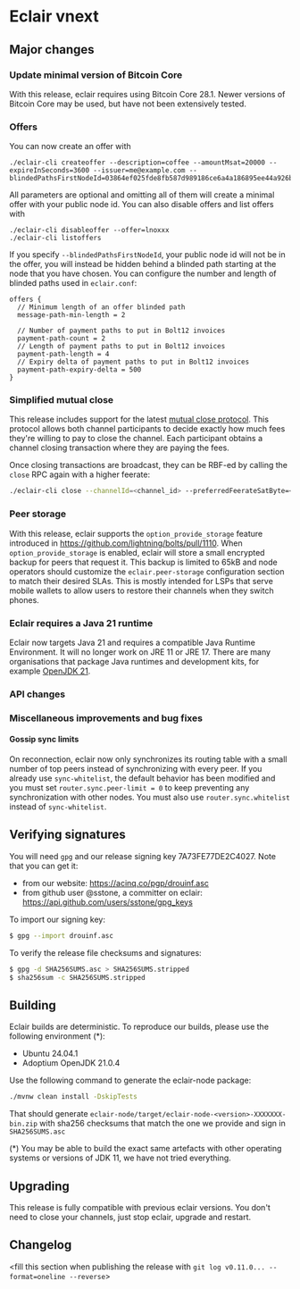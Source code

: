 # Eclair vnext

<insert here a high-level description of the release>

## Major changes

### Update minimal version of Bitcoin Core

With this release, eclair requires using Bitcoin Core 28.1.
Newer versions of Bitcoin Core may be used, but have not been extensively tested.

### Offers

You can now create an offer with

```
./eclair-cli createoffer --description=coffee --amountMsat=20000 --expireInSeconds=3600 --issuer=me@example.com --blindedPathsFirstNodeId=03864ef025fde8fb587d989186ce6a4a186895ee44a926bfc370e2c366597a3f8f
```

All parameters are optional and omitting all of them will create a minimal offer with your public node id.
You can also disable offers and list offers with

```
./eclair-cli disableoffer --offer=lnoxxx
./eclair-cli listoffers
```

If you specify `--blindedPathsFirstNodeId`, your public node id will not be in the offer, you will instead be hidden behind a blinded path starting at the node that you have chosen.
You can configure the number and length of blinded paths used in `eclair.conf`:

```
offers {
  // Minimum length of an offer blinded path
  message-path-min-length = 2

  // Number of payment paths to put in Bolt12 invoices
  payment-path-count = 2
  // Length of payment paths to put in Bolt12 invoices
  payment-path-length = 4
  // Expiry delta of payment paths to put in Bolt12 invoices
  payment-path-expiry-delta = 500
}
```

### Simplified mutual close

This release includes support for the latest [mutual close protocol](https://github.com/lightning/bolts/pull/1205).
This protocol allows both channel participants to decide exactly how much fees they're willing to pay to close the channel.
Each participant obtains a channel closing transaction where they are paying the fees.

Once closing transactions are broadcast, they can be RBF-ed by calling the `close` RPC again with a higher feerate:

```sh
./eclair-cli close --channelId=<channel_id> --preferredFeerateSatByte=<rbf_feerate>
```

### Peer storage

With this release, eclair supports the `option_provide_storage` feature introduced in <https://github.com/lightning/bolts/pull/1110>.
When `option_provide_storage` is enabled, eclair will store a small encrypted backup for peers that request it.
This backup is limited to 65kB and node operators should customize the `eclair.peer-storage` configuration section to match their desired SLAs.
This is mostly intended for LSPs that serve mobile wallets to allow users to restore their channels when they switch phones.

### Eclair requires a  Java 21 runtime

Eclair now targets Java 21 and requires a compatible Java Runtime Environment. It will no longer work on JRE 11 or JRE 17.
There are many organisations that package Java runtimes and development kits, for example [OpenJDK 21](https://adoptium.net/temurin/releases/?package=jdk&version=21).

### API changes

<insert changes>

### Miscellaneous improvements and bug fixes

#### Gossip sync limits

On reconnection, eclair now only synchronizes its routing table with a small number of top peers instead of synchronizing with every peer.
If you already use `sync-whitelist`, the default behavior has been modified and you must set `router.sync.peer-limit = 0` to keep preventing any synchronization with other nodes.
You must also use `router.sync.whitelist` instead of `sync-whitelist`.

## Verifying signatures

You will need `gpg` and our release signing key 7A73FE77DE2C4027. Note that you can get it:

- from our website: https://acinq.co/pgp/drouinf.asc
- from github user @sstone, a committer on eclair: https://api.github.com/users/sstone/gpg_keys

To import our signing key:

```sh
$ gpg --import drouinf.asc
```

To verify the release file checksums and signatures:

```sh
$ gpg -d SHA256SUMS.asc > SHA256SUMS.stripped
$ sha256sum -c SHA256SUMS.stripped
```

## Building

Eclair builds are deterministic. To reproduce our builds, please use the following environment (*):

- Ubuntu 24.04.1
- Adoptium OpenJDK 21.0.4

Use the following command to generate the eclair-node package:

```sh
./mvnw clean install -DskipTests
```

That should generate `eclair-node/target/eclair-node-<version>-XXXXXXX-bin.zip` with sha256 checksums that match the one we provide and sign in `SHA256SUMS.asc`

(*) You may be able to build the exact same artefacts with other operating systems or versions of JDK 11, we have not tried everything.

## Upgrading

This release is fully compatible with previous eclair versions. You don't need to close your channels, just stop eclair, upgrade and restart.

## Changelog

<fill this section when publishing the release with `git log v0.11.0... --format=oneline --reverse`>
